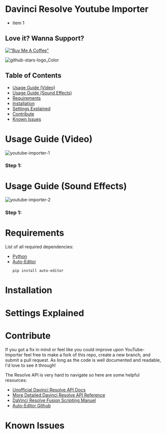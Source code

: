 <!-- omit in toc -->
# Davinci Resolve Youtube Importer
- item 1

<!-- omit in toc -->
## Love it? Wanna Support?

[!["Buy Me A Coffee"](https://www.buymeacoffee.com/assets/img/custom_images/orange_img.png)](https://www.buymeacoffee.com/YourAverageMo)

![github-stars-logo_Color](https://github.com/user-attachments/assets/6d67193f-fa3f-420e-9091-2b5e49e9918b)

<!-- omit in toc -->
## Table of Contents
- [Usage Guide (Video)](#usage-guide-video)
- [Usage Guide (Sound Effects)](#usage-guide-sound-effects)
- [Requirements](#requirements)
- [Installation](#installation)
- [Settings Explained](#settings-explained)
- [Contribute](#contribute)
- [Known Issues](#known-issues)



# Usage Guide (Video)

![youtube-importer-1](https://github.com/user-attachments/assets/39255543-05aa-4ade-b1af-3e262f1a8f8d)

<!-- omit in toc -->
### Step 1:

# Usage Guide (Sound Effects)

![youtube-importer-2](https://github.com/user-attachments/assets/a0f7cd59-3a53-41c1-8b29-3119757556cf)

<!-- omit in toc -->
### Step 1:

# Requirements

List of all required dependencies:

- [Python](https://www.python.org/downloads/)
- [Auto-Editor](https://github.com/WyattBlue/auto-editor)
  ```
  pip install auto-editor
  ```


# Installation
# Settings Explained
# Contribute

If you got a fix in mind or feel like you could improve upon YouTube-Importer feel free to make a fork of this repo, create a new branch, and submit a pull request. As long as the code is well documented and readable, I'd love to see it through!

The Resolve API is very hard to navigate so here are some helpful resources:
- [Unofficial Davinci Resolve API Docs](https://deric.github.io/DaVinciResolve-API-Docs/)
- [More Detailed Davinci Resolve API Reference](https://resolvedevdoc.readthedocs.io/en/latest/API_basic.html)
- [DaVinci Resolve Fusion Scripting Manuel](https://documents.blackmagicdesign.com/UserManuals/Fusion8_Scripting_Guide.pdf)
- [Auto-Editor Github](https://github.com/WyattBlue/auto-editor)


# Known Issues
